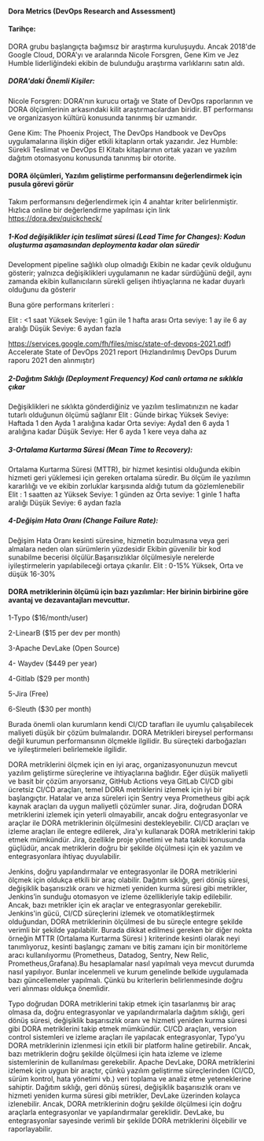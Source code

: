 #### Dora Metrics (DevOps Research and Assessment)
#### Tarihçe:
DORA grubu başlangıçta bağımsız bir araştırma kuruluşuydu. Ancak 2018'de Google Cloud, DORA'yı ve aralarında Nicole Forsgren, Gene Kim ve Jez Humble liderliğindeki ekibin de bulunduğu araştırma 
varlıklarını satın aldı. 
##### DORA'daki Önemli Kişiler:
Nicole Forsgren: DORA'nın kurucu ortağı ve State of DevOps raporlarının ve DORA ölçümlerinin arkasındaki kilit araştırmacılardan biridir. BT performansı ve organizasyon kültürü konusunda tanınmış bir uzmandır.

Gene Kim: The Phoenix Project, The DevOps Handbook ve DevOps uygulamalarına ilişkin diğer etkili kitapların ortak yazarıdır.
Jez Humble: Sürekli Teslimat ve DevOps El Kitabı kitaplarının ortak yazarı ve yazılım dağıtım otomasyonu konusunda tanınmış bir otorite.

#### DORA ölçümleri, Yazılım geliştirme performansını değerlendirmek için pusula görevi görür
Takım performansını değerlendirmek için 4 anahtar kriter belirlenmiştir.
Hızlıca online bir değerlendirme yapılması için link     https://dora.dev/quickcheck/

##### 1-Kod değişiklikler için teslimat süresi (Lead Time for Changes): Kodun oluşturma aşamasından deploymenta kadar olan süredir 
Development pipeline sağlıklı olup olmadığı
Ekibin ne kadar çevik olduğunu gösterir; yalnızca değişiklikleri uygulamanın ne kadar sürdüğünü değil,
aynı zamanda ekibin kullanıcıların sürekli gelişen ihtiyaçlarına ne kadar duyarlı olduğunu da gösterir

Buna göre performans kriterleri :

Elit : <1 saat
Yüksek Seviye: 1 gün ile 1 hafta arası
Orta seviye: 1 ay ile 6 ay aralığı
Düşük Seviye: 6 aydan fazla

https://services.google.com/fh/files/misc/state-of-devops-2021.pdf)
 Accelerate State of DevOps 2021 report (Hızlandırılmış DevOps Durum raporu 2021 den alınmıştır)

##### 2-Dağıtım Sıklığı (Deployment Frequency)   Kod canlı ortama ne sıklıkla çıkar
Değişiklikleri ne sıklıkta gönderdiğiniz ve yazılım teslimatınızın ne kadar tutarlı olduğunun ölçümü sağlanır
Elit : Günde birkaç 
Yüksek Seviye: Haftada 1 den  Ayda 1 aralığına kadar
Orta seviye: Ayda1 den   6 ayda 1 aralığına kadar
Düşük Seviye: Her 6 ayda 1 kere veya daha az

##### 3-Ortalama Kurtarma Süresi (Mean Time to Recovery):
Ortalama Kurtarma Süresi (MTTR), bir hizmet kesintisi olduğunda ekibin hizmeti geri yüklemesi için gereken ortalama süredir. Bu ölçüm ile  yazılımın kararlılığı ve ve ekibin zorluklar karşısında aldığı tutum da gözlemlenebilir
 Elit : 1 saatten az
Yüksek Seviye: 1 günden az
Orta seviye: 1 ginle 1 hafta aralığı
Düşük Seviye: 6 aydan fazla

##### 4-Değişim Hata Oranı (Change Failure Rate): 

Değişim Hata Oranı kesinti süresine, hizmetin bozulmasına veya geri almalara neden olan sürümlerin yüzdesidir
Ekibin güvenilir bir kod sunabilme becerisi ölçülür.Başarısızlıklar ölçülmesiyle nerelerde iyileştirmelerin yapılabileceği ortaya çıkarılır.
Elit : 0-15%
Yüksek, Orta  ve düşük  16-30%



#### DORA metriklerinin  ölçümü için bazı yazılımlar:  Her birinin birbirine göre avantaj ve dezavantajları mevcuttur.

1-Typo  ($16/month/user)

2-LinearB  ($15 per dev per month)

3-Apache DevLake (Open Source)

4- Waydev ($449 per year)

4-Gitlab ($29 per month)

5-Jira (Free)

6-Sleuth ($30 per month)


Burada  önemli olan kurumların kendi CI/CD tarafları ile  uyumlu çalışabilecek maliyeti  düşük  bir çözüm bulmalarıdır. DORA Metrikleri bireysel performansı değil kurumun performansının ölçmekle ilgilidir. Bu  süreçteki darboğazları ve iyileştirmeleri belirlemekle ilgilidir.

DORA metriklerini ölçmek için en iyi araç, organizasyonunuzun mevcut yazılım geliştirme süreçlerine ve ihtiyaçlarına bağlıdır. Eğer düşük maliyetli ve basit bir çözüm arıyorsanız, GitHub Actions veya GitLab CI/CD gibi ücretsiz CI/CD araçları, temel DORA metriklerini izlemek için iyi bir başlangıçtır. Hatalar ve arıza süreleri için Sentry veya Prometheus gibi açık kaynak araçları da uygun maliyetli çözümler sunar.
Jira, doğrudan DORA metriklerini izlemek için yeterli olmayabilir, ancak doğru entegrasyonlar ve araçlar ile DORA metriklerinin ölçülmesini destekleyebilir. CI/CD araçları ve izleme araçları ile entegre edilerek, Jira'yı kullanarak DORA metriklerini takip etmek mümkündür. Jira, özellikle proje yönetimi ve hata takibi konusunda güçlüdür, ancak metriklerin doğru bir şekilde ölçülmesi için ek yazılım ve entegrasyonlara ihtiyaç duyulabilir.

Jenkins, doğru yapılandırmalar ve entegrasyonlar ile DORA metriklerini ölçmek için oldukça etkili bir araç olabilir. Dağıtım sıklığı, geri dönüş süresi, değişiklik başarısızlık oranı ve hizmeti yeniden kurma süresi gibi metrikler, Jenkins’in sunduğu otomasyon ve izleme özellikleriyle takip edilebilir. Ancak, bazı metrikler için ek araçlar ve entegrasyonlar gerekebilir. Jenkins'in gücü, CI/CD süreçlerini izlemek ve otomatikleştirmek olduğundan, DORA metriklerinin ölçülmesi de bu süreçle entegre şekilde verimli bir şekilde yapılabilir.
Burada dikkat edilmesi gereken bir diğer nokta  örneğin MTTR  (Ortalama Kurtarma Süresi ) kriterinde kesinti olarak neyi tanımlıyoruz, kesinti başlangıç zamanı ve bitiş zamanı  için bir monitörleme aracı  kullanılıyormu (Prometheus, Datadog, Sentry, New Relic, Prometheus,Grafana).Bu hesaplamalar nasıl yapılmalı veya mevcut durumda nasıl yapılıyor. Bunlar incelenmeli ve kurum genelinde belkide  uygulamada bazı  güncellemeler yapılmalı. Çünkü bu kriterlerin belirlenmesinde doğru veri alınması oldukça önemlidir.

Typo doğrudan DORA metriklerini takip etmek için tasarlanmış bir araç olmasa da, doğru entegrasyonlar ve yapılandırmalarla dağıtım sıklığı, geri dönüş süresi, değişiklik başarısızlık oranı ve hizmeti yeniden kurma süresi gibi DORA metriklerini takip etmek mümkündür. CI/CD araçları, version control sistemleri ve izleme araçları ile yapılacak entegrasyonlar, Typo'yu DORA metriklerinin izlenmesi için etkili bir platform haline getirebilir. Ancak, bazı metriklerin doğru şekilde ölçülmesi için hata izleme ve izleme sistemlerinin de kullanılması gerekebilir.
Apache DevLake, DORA metriklerini izlemek için uygun bir araçtır, çünkü yazılım geliştirme süreçlerinden (CI/CD, sürüm kontrol, hata yönetimi vb.) veri toplama ve analiz etme yeteneklerine sahiptir. Dağıtım sıklığı, geri dönüş süresi, değişiklik başarısızlık oranı ve hizmeti yeniden kurma süresi gibi metrikler, DevLake üzerinden kolayca izlenebilir. Ancak, DORA metriklerinin doğru şekilde ölçülmesi için doğru araçlarla entegrasyonlar ve yapılandırmalar gereklidir. DevLake, bu entegrasyonlar sayesinde verimli bir şekilde DORA metriklerini ölçebilir ve raporlayabilir.
